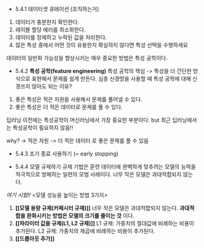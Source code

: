 
- 5.4.1 데이터셋 큐레이션 (조직하는거)

1. 데이터가 충분한지 확인한다.
2. 레이블 할당 에러를 최소화한다.
3. 데이터를 정제하고 누락된 값을 처리한다.
4. 많은 특성 중에서 어떤 것이 유용한지 확실하지 않다면 특성 선택을 수행하세요

데이터의 일반화 가능성을 향상시키는 매우 중요한 방법은 특성 공학이다.

- 5.4.2 __특성 공학(feature engineering)__
특성 공학의 핵심 -> 특성을 더 간단한 방식으로 표현해서 문제를 쉽게 만든다.
심층 신경망을 사용할 때 특성 공학에 대해 신경쓰지 않아도 되는 이유?
1. 좋은 특성은 적은 자원을 사용해서 문제를 풀어낼 수 있다.
2. 좋은 특성은 더 적은 데이터로 문제를 풀 수 있다.

딥러닝 이전에는 특성공학이 머신러닝에서 가장 중요한 부분이다.
but 최근 딥러닝에서는 특성공학이 필요하지 않음!!

why? 
	-> 적은 자원
	-> 더 적은 데이터 로 좋은 문제를 풀 수 있음


- 5.4.3 조기 종료 사용하기 (= early stopping)



- 5.4.4 모델 규제하기
규제 기법은 훈련 데이터에 완벽하게 맞추려는 모델의 능력을 적극적으로 방해하는 일련의 모범 사례이다.
너무 작은 모델은 과대적합되지 않는다.

*여기 시험!!*
<모델 성능을 높이는 방법 3가지>
1. __[[모델 용량 규제(커페시터 규제)]]__
	너무 작은 모델은 과대적합되지 않는다. __과대적합을 완화시키는 방법은 모델의 크기를 줄이는 것__ 이다.
2. __[[파라미터 값을 규제(L1, L2 규제)]]__
	L1 규제: 가중치의 절대값에 비례하는 비용이 추가된다.
	L2 규제: 가중치의 제곱에 비례하는 비용이 추가된다. 
3. __[[드롭아웃 추가]]__



